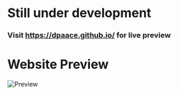 # Still under development
### Visit https://dpaace.github.io/ for live preview

# Website Preview
![Preview](https://github.com/Dpaace/Dpaace.github.io/assets/63782923/4221f1c1-7124-4077-aa97-b50d19bc900c)


